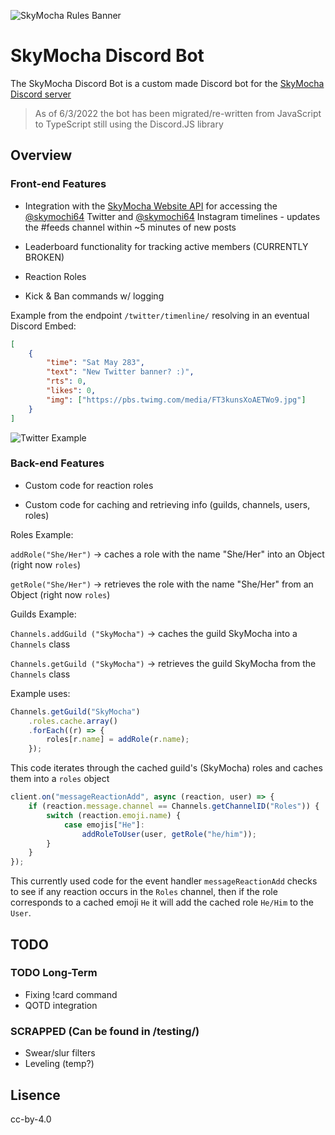 ![SkyMocha Rules Banner](https://cdn.discordapp.com/attachments/970309275966660638/970312317734633502/unknown.png)

# SkyMocha Discord Bot

The SkyMocha Discord Bot is a custom made Discord bot for the [SkyMocha Discord server](https://discord.com/invite/T6BsDe9YX6)

> As of 6/3/2022 the bot has been migrated/re-written from JavaScript to TypeScript still using the Discord.JS library

## Overview

### Front-end Features

- Integration with the [SkyMocha Website API](https://github.com/SkyMocha/SkyMocha-Website) for accessing the [@skymochi64](https://twitter.com/skymochi64) Twitter and [@skymochi64](https://www.instagram.com/skymochi64/) Instagram timelines - updates the #feeds channel within ~5 minutes of new posts

- Leaderboard functionality for tracking active members (CURRENTLY BROKEN)

- Reaction Roles

- Kick & Ban commands w/ logging

Example from the endpoint `/twitter/timenline/` resolving in an eventual Discord Embed:

```json
[
	{
		"time": "Sat May 283",
		"text": "New Twitter banner? :)",
		"rts": 0,
		"likes": 0,
		"img": ["https://pbs.twimg.com/media/FT3kunsXoAETWo9.jpg"]
	}
]
```

![Twitter Example](temp)

### Back-end Features

- Custom code for reaction roles

- Custom code for caching and retrieving info (guilds, channels, users, roles)

Roles Example:

`addRole("She/Her")` -> caches a role with the name "She/Her" into an Object (right now `roles`)

`getRole("She/Her")` -> retrieves the role with the name "She/Her" from an Object (right now `roles`)

Guilds Example:

`Channels.addGuild ("SkyMocha")` -> caches the guild SkyMocha into a `Channels` class

`Channels.getGuild ("SkyMocha")` -> retrieves the guild SkyMocha from the `Channels` class

Example uses:

```javascript
Channels.getGuild("SkyMocha")
	.roles.cache.array()
	.forEach((r) => {
		roles[r.name] = addRole(r.name);
	});
```

This code iterates through the cached guild's (SkyMocha) roles and caches them into a `roles` object

```javascript
client.on("messageReactionAdd", async (reaction, user) => {
	if (reaction.message.channel == Channels.getChannelID("Roles")) {
		switch (reaction.emoji.name) {
			case emojis["He"]:
				addRoleToUser(user, getRole("he/him"));
		}
	}
});
```

This currently used code for the event handler `messageReactionAdd` checks to see if any reaction occurs in the `Roles` channel, then if the role corresponds to a cached emoji `He` it will add the cached role `He/Him` to the `User`.

## TODO

### TODO Long-Term

- Fixing !card command
- QOTD integration

### SCRAPPED (Can be found in /testing/)

- Swear/slur filters
- Leveling (temp?)

## Lisence

cc-by-4.0
